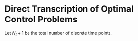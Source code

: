 Direct Transcription of Optimal Control Problems
================================================

Let $N_t+1$ be the total number of discrete time points.
